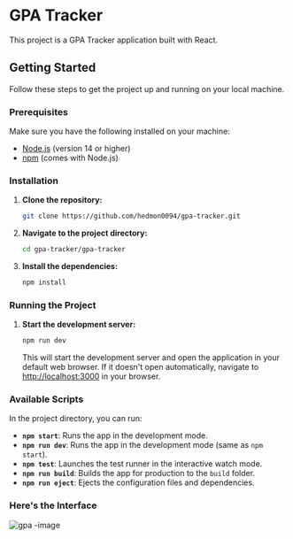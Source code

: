 # GPA Tracker

This project is a GPA Tracker application built with React.

## Getting Started

Follow these steps to get the project up and running on your local machine.

### Prerequisites

Make sure you have the following installed on your machine:
- [Node.js](https://nodejs.org/) (version 14 or higher)
- [npm](https://www.npmjs.com/) (comes with Node.js)

### Installation

1. **Clone the repository:**
   ```sh
   git clone https://github.com/hedmon0094/gpa-tracker.git
   ```

2. **Navigate to the project directory:**
   ```sh
   cd gpa-tracker/gpa-tracker
   ```

3. **Install the dependencies:**
   ```sh
   npm install
   ```

### Running the Project

1. **Start the development server:**
   ```sh
   npm run dev
   ```

   This will start the development server and open the application in your default web browser. If it doesn't open automatically, navigate to [http://localhost:3000](http://localhost:3000) in your browser.

### Available Scripts

In the project directory, you can run:

- **`npm start`**: Runs the app in the development mode.
- **`npm run dev`**: Runs the app in the development mode (same as `npm start`).
- **`npm test`**: Launches the test runner in the interactive watch mode.
- **`npm run build`**: Builds the app for production to the `build` folder.
- **`npm run eject`**: Ejects the configuration files and dependencies.


### Here's the Interface

![gpa -image](https://github.com/user-attachments/assets/4502f228-8ef8-4b74-a259-bd30be0b9866)




